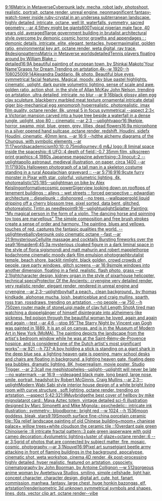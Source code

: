 [9:16](https://www.ebank.nz/aiartgenerator?category=9%3A16)[Matrix in Metaverse](https://www.ebank.nz/aiartgenerator?category=Matrix%2520in%2520Metaverse)[Cyberpunk lady, mecha, robot lady, photoshoot, realistic, portrait, octane render, unreal engine, neon](https://www.ebank.nz/aiartgenerator?category=Cyberpunk%2520lady%2C%2520mecha%2C%2520robot%2520lady%2C%2520photoshoot%2C%2520realistic%2C%2520portrait%2C%2520octane%2520render%2C%2520unreal%2520engine%2C%2520neon)[magnificent fantasy-watch-tower inside ruby-crystal in an undersea subterranean landscape, highly detailed, intricate, octane, well lit, waterfalls, symmetry, sacred geometry --ar 4:5](https://www.ebank.nz/aiartgenerator?category=magnificent%2520fantasy-watch-tower%2520inside%2520ruby-crystal%2520in%2520an%2520undersea%2520subterranean%2520landscape%2C%2520highly%2520detailed%2C%2520intricate%2C%2520octane%2C%2520well%2520lit%2C%2520waterfalls%2C%2520symmetry%2C%2520sacred%2520geometry%2520--ar%25204%3A5)[they might be giants](https://www.ebank.nz/aiartgenerator?category=they%2520might%2520be%2520giants)[600](https://www.ebank.nz/aiartgenerator?category=600)[Typical nigerian male face, 40 years old, averaged](https://www.ebank.nz/aiartgenerator?category=Typical%2520nigerian%2520male%2520face%2C%252040%2520years%2520old%2C%2520averaged)[1](https://www.ebank.nz/aiartgenerator?category=1)[large government building in brutalist architectural style overcome by demonic cosmic horror growths and appendages : : demonic details, intricate, elite, elegant, tentacles, hypermaximalist, golden ratio, environmental key art, octane render, weta digital, ray trace, 8k](https://www.ebank.nz/aiartgenerator?category=large%2520government%2520building%2520in%2520brutalist%2520architectural%2520style%2520overcome%2520by%2520demonic%2520cosmic%2520horror%2520growths%2520and%2520appendages%2520%3A%2520%3A%2520demonic%2520details%2C%2520intricate%2C%2520elite%2C%2520elegant%2C%2520tentacles%2C%2520hypermaximalist%2C%2520golden%2520ratio%2C%2520environmental%2520key%2520art%2C%2520octane%2520render%2C%2520weta%2520digital%2C%2520ray%2520trace%2C%25208k)[design](https://www.ebank.nz/aiartgenerator?category=design)[patterns](https://www.ebank.nz/aiartgenerator?category=patterns)[Matrix in Metaverse worlds](https://www.ebank.nz/aiartgenerator?category=Matrix%2520in%2520Metaverse%2520worlds)[detailed](https://www.ebank.nz/aiartgenerator?category=detailed)[Tennis players floating around by William Blake :: detailed](https://www.ebank.nz/aiartgenerator?category=Tennis%2520players%2520floating%2520around%2520by%2520William%2520Blake%2520%3A%3A%2520detailed)[16:9](https://www.ebank.nz/aiartgenerator?category=16%3A9)[A beautiful painting of european town, by Shinkai Makoto'Your Name'Grasps for Dream,Trending on artstation,4k--w 1920--h 1080](https://www.ebank.nz/aiartgenerator?category=A%C2%A0beautiful%C2%A0painting%C2%A0of%C2%A0european%C2%A0town%2C%C2%A0by%2520Shinkai%2520Makoto%27Your%2520Name%27Grasps%2520for%2520Dream%2CTrending%C2%A0on%C2%A0artstation%2C4k--w%25201920--h%25201080)[2500](https://www.ebank.nz/aiartgenerator?category=2500)[9:14](https://www.ebank.nz/aiartgenerator?category=9%3A14)[Alexandra Daddario. 8k photo. Beautiful blue eyes, symmetrical facial features. Magical, moody, sky blue pastel highlights. cinematic, uplight, dark purple volumetric lighting. sense of scale and awe, golden ratio, action shot, in the style of Allan McKay John Nelson, trending on artstation, ultra detailed, intricate, no blur --ar 9:16](https://www.ebank.nz/aiartgenerator?category=Alexandra%2520Daddario.%25208k%2520photo.%2520Beautiful%2520blue%2520eyes%2C%2520symmetrical%2520facial%2520features.%2520Magical%2C%2520moody%2C%2520sky%2520blue%2520pastel%2520highlights.%2520cinematic%2C%2520uplight%2C%2520dark%2520purple%2520volumetric%2520lighting.%2520sense%2520of%2520scale%2520and%2520awe%2C%2520golden%2520ratio%2C%2520action%2520shot%2C%2520in%2520the%2520style%2520of%2520Allan%2520McKay%2520John%2520Nelson%2C%2520trending%2520on%2520artstation%2C%2520ultra%2520detailed%2C%2520intricate%2C%2520no%2520blur%2520--ar%25209%3A16)[black glossy alien egg clay sculpture, blackberry marbled meat texture ornamental intricate detail giger bio-mechanical  egg xenomorph  hyperrealistic, photorealistic, imax film quality, octane render, 8k, unreal 5 in focus symmetrical --aspect 2:3](https://www.ebank.nz/aiartgenerator?category=black%2520glossy%2520alien%2520egg%2520clay%2520sculpture%2C%2520blackberry%2520marbled%2520meat%2520texture%2520ornamental%2520intricate%2520detail%2520giger%2520bio-mechanical%2520%2520egg%2520xenomorph%2520%2520hyperrealistic%2C%2520photorealistic%2C%2520imax%2520film%2520quality%2C%2520octane%2520render%2C%25208k%2C%2520unreal%25205%2520in%2520focus%2520symmetrical%2520--aspect%25202%3A3)[< a Victorian mansion carved into a huge tree beside a waterfall in a dense jungle, uplight, stop 80 :: cinematic —ar 2:3 --uplight](https://www.ebank.nz/aiartgenerator?category=%3C%2520a%2520Victorian%2520mansion%2520carved%2520into%2520a%2520huge%2520tree%2520beside%2520a%2520waterfall%2520in%2520a%2520dense%2520jungle%2C%2520uplight%2C%2520stop%252080%2520%3A%3A%2520cinematic%2520%E2%80%94ar%25202%3A3%2520--uplight)[vapor](https://www.ebank.nz/aiartgenerator?category=vapor)[16:9](https://www.ebank.nz/aiartgenerator?category=16%3A9)[kelpie, horror, swamp, mist, blue, green, grey, lillies, dead flowers](https://www.ebank.nz/aiartgenerator?category=kelpie%2C%2520horror%2C%2520swamp%2C%2520mist%2C%2520blue%2C%2520green%2C%2520grey%2C%2520lillies%2C%2520dead%2520flowers)[16:9](https://www.ebank.nz/aiartgenerator?category=16%3A9)[a microphone  in a silver opened hand suitcase ,octane render, redshift, Houdini, sidefx Houdini, cinematic, 40mm lens, --ar 16:9 --hd](https://www.ebank.nz/aiartgenerator?category=a%2520microphone%2520%2520in%2520a%2520silver%2520opened%2520hand%2520suitcase%2520%2Coctane%2520render%2C%2520redshift%2C%2520Houdini%2C%2520sidefx%2520Houdini%2C%2520cinematic%2C%252040mm%2520lens%2C%2520--ar%252016%3A9%2520--hd)[the alchemy diagrams of the Chungus, with symbolic elements --ar 11:17](https://www.ebank.nz/aiartgenerator?category=the%2520alchemy%2520diagrams%2520of%2520the%2520Chungus%2C%2520with%2520symbolic%2520elements%2520--ar%252011%3A17)[worlds](https://www.ebank.nz/aiartgenerator?category=worlds)[academicism](https://www.ebank.nz/aiartgenerator?category=academicism)[10:10](https://www.ebank.nz/aiartgenerator?category=10%3A10)[::0.75](https://www.ebank.nz/aiartgenerator?category=%3A%3A0.75)[midjourney::6 m&J logo::8 liminal space inside the spaceship::6 UFO::4 depth of field::-0.7 35mm film, silkscreen print graphics::4 1980s Japanese magazine advertising::3 linocut::2 --uplight](https://www.ebank.nz/aiartgenerator?category=midjourney%3A%3A6%2520m%26J%2520logo%3A%3A8%2520liminal%2520space%2520inside%2520the%2520spaceship%3A%3A6%2520UFO%3A%3A4%2520depth%2520of%2520field%3A%3A-0.7%252035mm%2520film%2C%2520silkscreen%2520print%2520graphics%3A%3A4%25201980s%2520Japanese%2520magazine%2520advertising%3A%3A3%2520linocut%3A%3A2%2520--uplight)[apollo astronaut, medieval illustration, on paper, circa 1400 --ar 11:17](https://www.ebank.nz/aiartgenerator?category=apollo%2520astronaut%2C%2520medieval%2520illustration%2C%2520on%2520paper%2C%2520circa%25201400%2520--ar%252011%3A17)[1930s Halloween photograph of a tall man in a skeleton costume standing in a rural Appalachian graveyard :: --ar 5:7](https://www.ebank.nz/aiartgenerator?category=1930s%2520Halloween%2520photograph%2520of%2520a%2520tall%2520man%2520in%2520a%2520skeleton%2520costume%2520standing%2520in%2520a%2520rural%2520Appalachian%2520graveyard%2520%3A%3A%2520--ar%25205%3A7)[16:9](https://www.ebank.nz/aiartgenerator?category=16%3A9)[16:9](https://www.ebank.nz/aiartgenerator?category=16%3A9)[cute furry monster in Pixar with star, colorful, volumetric lighting, 4k, photorealistic](https://www.ebank.nz/aiartgenerator?category=cute%2520furry%2520monster%2520in%2520Pixar%2520with%2520star%2C%2520colorful%2C%2520volumetric%2520lighting%2C%25204k%2C%2520photorealistic)[125:185](https://www.ebank.nz/aiartgenerator?category=125%3A185)[--uplight](https://www.ebank.nz/aiartgenerator?category=--uplight)[man on bike by Alex Keisling](https://www.ebank.nz/aiartgenerator?category=man%2520on%2520bike%2520by%2520Alex%2520Keisling)[onformative](https://www.ebank.nz/aiartgenerator?category=onformative)[cosmic power](https://www.ebank.nz/aiartgenerator?category=cosmic%2520power)[Giger](https://www.ebank.nz/aiartgenerator?category=Giger)[view looking down on rooftops of tenement buildings :: alleys :: wet streets :: forced perspective :: edwardian architecture :: dieselpunk :: dishonored --no trees --wallpaper](https://www.ebank.nz/aiartgenerator?category=view%2520looking%2520down%2520on%2520rooftops%2520of%2520tenement%2520buildings%2520%3A%3A%2520alleys%2520%3A%3A%2520wet%2520streets%2520%3A%3A%2520forced%2520perspective%2520%3A%3A%2520edwardian%2520architecture%2520%3A%3A%2520dieselpunk%2520%3A%3A%2520dishonored%2520--no%2520trees%2520--wallpaper)[gold liquid dripping off a cherry blossom tree, pixel sorted, data bent, glitched, photorealistic,](https://www.ebank.nz/aiartgenerator?category=gold%2520liquid%2520dripping%2520off%2520a%2520cherry%2520blossom%2520tree%2C%2520pixel%2520sorted%2C%2520data%2520bent%2C%2520glitched%2C%2520photorealistic%2C)[Tintin as needlepoint](https://www.ebank.nz/aiartgenerator?category=Tintin%2520as%2520needlepoint)[9:16](https://www.ebank.nz/aiartgenerator?category=9%3A16)[--uplight](https://www.ebank.nz/aiartgenerator?category=--uplight)[uplight](https://www.ebank.nz/aiartgenerator?category=uplight)[Splatter Painting: “My magical person in the form of a violin. The dancing horse and spinning toy tops are marvellous” The simple composition and free brush strokes create a sense of order and harmony. The painting, blues and yellows, touches of red, captures the fantasic qualities the world. --uplight](https://www.ebank.nz/aiartgenerator?category=Splatter%2520Painting%3A%2520%E2%80%9CMy%2520magical%2520person%2520in%2520the%2520form%2520of%2520a%2520violin.%2520The%2520dancing%2520horse%2520and%2520spinning%2520toy%2520tops%2520are%2520marvellous%E2%80%9D%2520The%2520simple%2520composition%2520and%2520free%2520brush%2520strokes%2520create%2520a%2520sense%2520of%2520order%2520and%2520harmony.%2520The%2520painting%2C%2520blues%2520and%2520yellows%2C%2520touches%2520of%2520red%2C%2520captures%2520the%2520fantasic%2520qualities%2520the%2520world.%2520--uplight)[eyeball](https://www.ebank.nz/aiartgenerator?category=eyeball)[cyberpunk oslo cinematic octane --fast --ar 21:9](https://www.ebank.nz/aiartgenerator?category=cyberpunk%2520oslo%2520cinematic%2520octane%2520--fast%2520--ar%252021%3A9)[mysterious](https://www.ebank.nz/aiartgenerator?category=mysterious)[Cellulite massage and cocktails Bursting fireworks over the sea](https://www.ebank.nz/aiartgenerator?category=Cellulite%2520massage%2520and%2520cocktails%2520Bursting%2520fireworks%2520over%2520the%2520sea)[9:16](https://www.ebank.nz/aiartgenerator?category=9%3A16)[maiden](https://www.ebank.nz/aiartgenerator?category=maiden)[6:4](https://www.ebank.nz/aiartgenerator?category=6%3A4)[5:3](https://www.ebank.nz/aiartgenerator?category=5%3A3)[a mysterious cloaked figure in a dark liminal space in the style of floria sigismondi and matt mahurin and robert mapplethorpe kodachrome cinematic moody dark film emulsion photograph](https://www.ebank.nz/aiartgenerator?category=a%2520mysterious%2520cloaked%2520figure%2520in%2520a%2520dark%2520liminal%2520space%2520in%2520the%2520style%2520of%2520floria%2520sigismondi%2520and%2520matt%2520mahurin%2520and%2520robert%2520mapplethorpe%2520kodachrome%2520cinematic%2520moody%2520dark%2520film%2520emulsion%2520photograph)[brutalist temple, beach shore, backlit rimlight, black golden, crowd crowds of people, rave party windows, glitch screens --ar 16:9](https://www.ebank.nz/aiartgenerator?category=brutalist%2520temple%2C%2520beach%2520shore%2C%2520backlit%2520rimlight%2C%2520black%2520golden%2C%2520crowd%2520crowds%2520of%2520people%2C%2520rave%2520party%2520windows%2C%2520glitch%2520screens%2520--ar%252016%3A9)[simple windows into another dimension, floating in a field, realistic, flash photo, grass —ar 2:1](https://www.ebank.nz/aiartgenerator?category=simple%2520windows%2520into%2520another%2520dimension%2C%2520floating%2520in%2520a%2520field%2C%2520realistic%2C%2520flash%2520photo%2C%2520grass%2520%E2%80%94ar%25202%3A1)[light](https://www.ebank.nz/aiartgenerator?category=light)[character design, kidney organ in the style of pixar](https://www.ebank.nz/aiartgenerator?category=character%2520design%2C%2520kidney%2520organ%2520in%2520the%2520style%2520of%2520pixar)[house helicopter, technical specs](https://www.ebank.nz/aiartgenerator?category=house%2520helicopter%2C%2520technical%2520specs)[](https://www.ebank.nz/aiartgenerator?category=)[Protector Of the Ancients:: cryengine very detailed render, very realistic render, elegant render, rendered in unreal engine and cryengine --ar 2:3](https://www.ebank.nz/aiartgenerator?category=Protector%2520Of%2520the%2520Ancients%3A%3A%2520cryengine%2520very%2520detailed%2520render%2C%2520very%2520realistic%2520render%2C%2520elegant%2520render%2C%2520rendered%2520in%2520unreal%2520engine%2520and%2520cryengine%2520--ar%25202%3A3)[--uplight](https://www.ebank.nz/aiartgenerator?category=--uplight)[boy](https://www.ebank.nz/aiartgenerator?category=boy)[half a peach，clean background，by thomas kindkade, alphonse mucha, loish, beatriceblue and craig mullins, sparth, ross tran, rossdraws, trending on artstation, --no people --w 750 --h 750](https://www.ebank.nz/aiartgenerator?category=half%2520a%2520peach%EF%BC%8Cclean%2520background%EF%BC%8Cby%2520thomas%2520kindkade%2C%2520alphonse%2520mucha%2C%2520loish%2C%2520beatriceblue%2520and%2520craig%2520mullins%2C%2520sparth%2C%2520ross%2520tran%2C%2520rossdraws%2C%2520trending%2520on%2520artstation%2C%2520--no%2520people%2520--w%2520750%2520--h%2520750)[zen router made of stone](https://www.ebank.nz/aiartgenerator?category=zen%2520router%2520made%2520of%2520stone)[Luigi,made of clay,full Length Shot](https://www.ebank.nz/aiartgenerator?category=Luigi%2Cmade%2520of%2520clay%2Cfull%2520Length%2520Shot)[A tired man watching a doppelgänger of himself disintegrate into alzheimers-like sickness, fed poison through the beautiful woman he loved, again and again and again --test --ar 4:6 --stop 95](https://www.ebank.nz/aiartgenerator?category=A%2520tired%2520man%2520watching%2520a%2520doppelg%C3%A4nger%2520of%2520himself%2520disintegrate%2520into%2520alzheimers-like%2520sickness%2C%2520fed%2520poison%2520through%2520the%2520beautiful%2520woman%2520he%2520loved%2C%2520again%2520and%2520again%2520and%2520again%2520--test%2520--ar%25204%3A6%2520--stop%252095)["The Starry Night by Vincent van Gogh was painted in 1889.  It is an oil on canvas, and is in the Museum of Modern Art in New York (MoMA).  The painting depicts the landscape from the artist's bedroom window while he was at the Saint-Rémy-de-Provence hospice, and is considered one of the Dutch artist's most significant works"--w 921 --h 737](https://www.ebank.nz/aiartgenerator?category=%22The%2520Starry%2520Night%2520by%2520Vincent%2520van%2520Gogh%2520was%2520painted%2520in%25201889.%2520%2520It%2520is%2520an%2520oil%2520on%2520canvas%2C%2520and%2520is%2520in%2520the%2520Museum%2520of%2520Modern%2520Art%2520in%2520New%2520York%2520%28MoMA%29.%2520%2520The%2520painting%2520depicts%2520the%2520landscape%2520from%2520the%2520artist%27s%2520bedroom%2520window%2520while%2520he%2520was%2520at%2520the%2520Saint-R%C3%A9my-de-Provence%2520hospice%2C%2520and%2520is%2520considered%2520one%2520of%2520the%2520Dutch%2520artist%27s%2520most%2520significant%2520works%22--w%2520921%2520--h%2520737)[-](https://www.ebank.nz/aiartgenerator?category=-)[A boy holding a stick is standing on a giant shark in the deep blue sea, a lighting heaven gate is opening, many school desks and chairs are floating in background, a lighting heaven gate, floating deep sea bubbles, dramatic lighting, 8K, hyperrealism, movie poster, Studio Trigger, --ar 2:3](https://www.ebank.nz/aiartgenerator?category=A%2520boy%2520holding%2520a%2520stick%2520is%2520standing%2520on%2520a%2520giant%2520shark%2520in%2520the%2520deep%2520blue%2520sea%2C%2520a%2520lighting%2520heaven%2520gate%2520is%2520opening%2C%2520many%2520school%2520desks%2520and%2520chairs%2520are%2520floating%2520in%2520background%2C%2520a%2520lighting%2520heaven%2520gate%2C%2520floating%2520deep%2520sea%2520bubbles%2C%2520dramatic%2520lighting%2C%25208K%2C%2520hyperrealism%2C%2520movie%2520poster%2C%2520Studio%2520Trigger%2C%2520--ar%25202%3A3)[call me mephistopheles](https://www.ebank.nz/aiartgenerator?category=call%2520me%2520mephistopheles)[--uplight](https://www.ebank.nz/aiartgenerator?category=--uplight)[--uplight](https://www.ebank.nz/aiartgenerator?category=--uplight)[It will never be late --no watermark --ar 16:9 --video](https://www.ebank.nz/aiartgenerator?category=It%2520will%2520never%2520be%2520late%2520--no%2520watermark%2520--ar%252016%3A9%2520--video)[aged black male, long beard, large nose, smile, portrait, headshot by Robert McGinnis, Craig Mullins --ar 2:3](https://www.ebank.nz/aiartgenerator?category=aged%2520black%2520male%2C%2520long%2520beard%2C%2520large%2520nose%2C%2520smile%2C%2520portrait%2C%2520headshot%2520by%2520Robert%2520McGinnis%2C%2520Craig%2520Mullins%2520--ar%25202%3A3)[--uplight](https://www.ebank.nz/aiartgenerator?category=--uplight)[Modern Wabi Sabi style interior house design of a white bright living room with curve structure , soft lighting, octane render, trending on artstation, —aspect 5:4](https://www.ebank.nz/aiartgenerator?category=Modern%2520Wabi%2520Sabi%2520style%2520interior%2520house%2520design%2520of%2520a%2520white%2520bright%2520living%2520room%2520with%2520curve%2520structure%2520%2C%2520soft%2520lighting%2C%2520octane%2520render%2C%2520trending%2520on%2520artstation%2C%2520%E2%80%94aspect%25205%3A4)[2:3](https://www.ebank.nz/aiartgenerator?category=2%3A3)[21:9](https://www.ebank.nz/aiartgenerator?category=21%3A9)[Muybridge](https://www.ebank.nz/aiartgenerator?category=Muybridge)[the best cover of hellboy by mike mignola](https://www.ebank.nz/aiartgenerator?category=the%2520best%2520cover%2520of%2520hellboy%2520by%2520mike%2520mignola)[tarot card:: Maya Aztec totem, vintage detailed sci-fi illustration designed by Marc Simonetti and Mike Mignola:: psychedelic:: intricate ink illustration:: symmetry:: bloodborne:: bright red  --w 1024 --h 1536](https://www.ebank.nz/aiartgenerator?category=tarot%2520card%3A%3A%2520Maya%2520Aztec%2520totem%2C%2520vintage%2520detailed%2520sci-fi%2520illustration%2520designed%2520by%2520Marc%2520Simonetti%2520and%2520Mike%2520Mignola%3A%3A%2520psychedelic%3A%3A%2520intricate%2520ink%2520illustration%3A%3A%2520symmetry%3A%3A%2520bloodborne%3A%3A%2520bright%2520red%2520%2520--w%25201024%2520--h%25201536)[moon goddess, bleak, stars](https://www.ebank.nz/aiartgenerator?category=moon%2520goddess%2C%2520bleak%2C%2520stars)[9:19](https://www.ebank.nz/aiartgenerator?category=9%3A19)[Smooth surface fine-china porcelain ceramic tile::10a relief landscape painting of old Chinese building+moom+ chaniese palace+ willow trees+white cloudson the ceramic tile ::10verdant pale green Chinoiserie  ::8 intricate fractal pattern::3 pale green jasperware with gold cameo decoration::4volumetric lighting+luster of glaze+octane render::6 --ar 3:5](https://www.ebank.nz/aiartgenerator?category=Smooth%2520surface%2520fine-china%2520porcelain%2520ceramic%2520tile%3A%3A10a%2520relief%2520landscape%2520painting%2520of%2520old%2520Chinese%2520building%2Bmoom%2B%2520chaniese%2520palace%2B%2520willow%2520trees%2Bwhite%2520cloudson%2520the%2520ceramic%2520tile%2520%3A%3A10verdant%2520pale%2520green%2520Chinoiserie%2520%2520%3A%3A8%2520intricate%2520fractal%2520pattern%3A%3A3%2520pale%2520green%2520jasperware%2520with%2520gold%2520cameo%2520decoration%3A%3A4volumetric%2520lighting%2Bluster%2520of%2520glaze%2Boctane%2520render%3A%3A6%2520--ar%25203%3A5)[grid of photos that are connected by subject matter, fire, mosaic, cosmic, photography —ar 3:1](https://www.ebank.nz/aiartgenerator?category=grid%2520of%2520photos%2520that%2520are%2520connected%2520by%2520subject%2520matter%2C%2520fire%2C%2520mosaic%2C%2520cosmic%2C%2520photography%2520%E2%80%94ar%25203%3A1)[Nouvel](https://www.ebank.nz/aiartgenerator?category=Nouvel)[16:9](https://www.ebank.nz/aiartgenerator?category=16%3A9)[Pixel art sunset](https://www.ebank.nz/aiartgenerator?category=Pixel%2520art%2520sunset)[giant beetle army attacking in front of flaming buildings in the background, apocalypse, cinematic shot, weta workshop, cinema 4D render, 4k post-processing highly detailed, hyper realistic, featured on artstation, cgsociety, cinematography by John Boorman, by Antoine Collignon —w 512](https://www.ebank.nz/aiartgenerator?category=giant%2520beetle%2520army%2520attacking%2520in%2520front%2520of%2520flaming%2520buildings%2520in%2520the%2520background%2C%2520apocalypse%2C%2520cinematic%2520shot%2C%2520weta%2520workshop%2C%2520cinema%25204D%2520render%2C%25204k%2520post-processing%2520highly%2520detailed%2C%2520hyper%2520realistic%2C%2520featured%2520on%2520artstation%2C%2520cgsociety%2C%2520cinematography%2520by%2520John%2520Boorman%2C%2520by%2520Antoine%2520Collignon%2520%E2%80%94w%2520512)[gorgeous anime woman by Avetetsuya Studios, smiling, simple cellshade, light hair, concept character, character design, digital art, cute, hot, fanart, commission, manhwa, fantasy, large chest, huge honkin bazongas, elf, artstation](https://www.ebank.nz/aiartgenerator?category=gorgeous%2520anime%2520woman%2520by%2520Avetetsuya%2520Studios%2C%2520smiling%2C%2520simple%2520cellshade%2C%2520light%2520hair%2C%2520concept%2520character%2C%2520character%2520design%2C%2520digital%2520art%2C%2520cute%2C%2520hot%2C%2520fanart%2C%2520commission%2C%2520manhwa%2C%2520fantasy%2C%2520large%2520chest%2C%2520huge%2520honkin%2520bazongas%2C%2520elf%2C%2520artstation)[1](https://www.ebank.nz/aiartgenerator?category=1)[render](https://www.ebank.nz/aiartgenerator?category=render)[isometric 3d unknown symmetrical symbols  and shapes, lines, dots, vector clip art, octane render](https://www.ebank.nz/aiartgenerator?category=isometric%25203d%2520unknown%2520symmetrical%2520symbols%2520%2520and%2520shapes%2C%2520lines%2C%2520dots%2C%2520vector%2520clip%2520art%2C%2520octane%2520render)[--vibe](https://www.ebank.nz/aiartgenerator?category=--vibe)